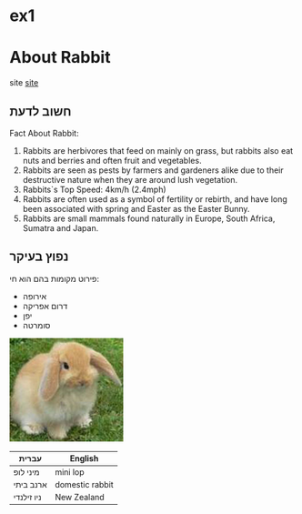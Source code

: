 # ex1
# About Rabbit
site [site](https://a-z-animals.com/animals/rabbit/)
## חשוב לדעת

Fact About Rabbit:

1. Rabbits are herbivores that feed on mainly on grass, but rabbits also eat nuts and berries and often fruit and vegetables. 
2. Rabbits are seen as pests by farmers and gardeners alike due to their destructive nature when they are around lush vegetation.
3. Rabbits`s Top Speed:	4km/h (2.4mph)
4. Rabbits are often used as a symbol of fertility or rebirth, and have long been associated with spring and Easter as the Easter Bunny.
5. Rabbits are small mammals found naturally in Europe, South Africa, Sumatra and Japan.

## נפוץ בעיקר

פירוט מקומות בהם הוא חי:
- אירופה
- דרום אפריקה
- יפן
- סומרטה 

![Image of rabbit](https://github.com/rotemshp/ex1/blob/master/images/american_fuzzy_lop.jpg)

עברית | English
-------|--------
מיני לופ | mini lop
ארנב ביתי | domestic rabbit 
ניו זילנדי | New Zealand
